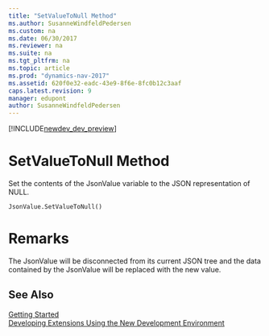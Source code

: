 ```yaml
---
title: "SetValueToNull Method"
ms.author: SusanneWindfeldPedersen
ms.custom: na
ms.date: 06/30/2017
ms.reviewer: na
ms.suite: na
ms.tgt_pltfrm: na
ms.topic: article
ms.prod: "dynamics-nav-2017"
ms.assetid: 620f0e32-eadc-43e9-8f6e-8fc0b12c3aaf
caps.latest.revision: 9
manager: edupont
author: SusanneWindfeldPedersen
---
```


[!INCLUDE[newdev_dev_preview](../includes/newdev_dev_preview.md)]

# SetValueToNull Method
Set the contents of the JsonValue variable to the JSON representation of NULL.

```
JsonValue.SetValueToNull()
```

# Remarks
The JsonValue will be disconnected from its current JSON tree and the data contained by the JsonValue will be replaced with the new value.

## See Also
[Getting Started](../devenv-get-started.md)  
[Developing Extensions Using the New Development Environment](../devenv-dev-overview.md)

